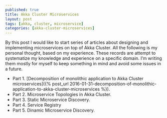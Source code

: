```yaml
---
published: true
title: Akka Cluster Microservices
layout: post
tags: [akka, cluster, microservice]
categories: [akka-cluster-microservices]
---
```

By this post I would like to start series of articles about designing and implementing microservices on top of Akka Cluster. All the following is my personal thought, based on my experience. These records are attempt to systematize my knowledge and experience on a specific domain. I’m writing them mostly for myself to keep something in mind and avoid some issues in a future.

* Part 1. [Decomposition of monolithic application to Akka Cluster microservices]({% post_url 2016-01-31-decomposition-of-monolithic-application-to-akka-cluster-microservices %}).
* Part 2. Microservice Topologies in Akka Cluster.
* Part 3. Static Microservice Discovery.
* Part 4. Service Registry
* Part 5. Dinamic Microservice Discovery.

